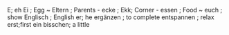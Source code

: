 E; eh
Ei ; Egg ~
Eltern ; Parents -
ecke ; Ekk; Corner -
essen ; Food ~
euch ; show
Englisch ; English
er; he
ergänzen ; to complete
entspannen ; relax
erst;first
ein bisschen; a little
